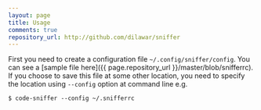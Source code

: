 ```yaml
---
layout: page
title: Usage
comments: true
repository_url: http://github.com/dilawar/sniffer
---
```


First you need to create a configuration file `~/.config/sniffer/config`. You
can see a [sample file here]({{ page.repository_url }}/master/blob/snifferrc).
If you choose to save this file at some other location, you need to specify the
location using `--config` option at command line e.g.

    $ code-sniffer --config ~/.snifferrc 

